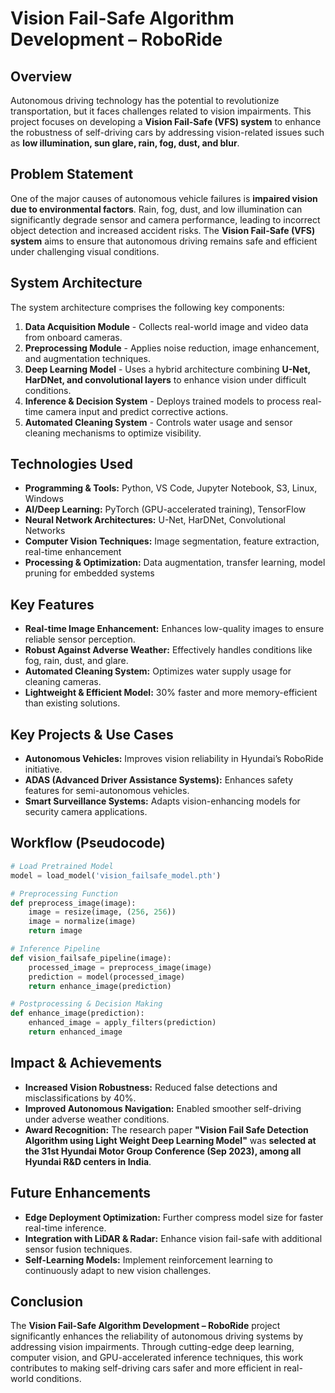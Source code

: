 # Vision Fail-Safe Algorithm Development – RoboRide

## Overview
Autonomous driving technology has the potential to revolutionize transportation, but it faces challenges related to vision impairments. This project focuses on developing a **Vision Fail-Safe (VFS) system** to enhance the robustness of self-driving cars by addressing vision-related issues such as **low illumination, sun glare, rain, fog, dust, and blur**.

## Problem Statement
One of the major causes of autonomous vehicle failures is **impaired vision due to environmental factors**. Rain, fog, dust, and low illumination can significantly degrade sensor and camera performance, leading to incorrect object detection and increased accident risks. The **Vision Fail-Safe (VFS) system** aims to ensure that autonomous driving remains safe and efficient under challenging visual conditions.

## System Architecture
The system architecture comprises the following key components:
1. **Data Acquisition Module** - Collects real-world image and video data from onboard cameras.
2. **Preprocessing Module** - Applies noise reduction, image enhancement, and augmentation techniques.
3. **Deep Learning Model** - Uses a hybrid architecture combining **U-Net, HarDNet, and convolutional layers** to enhance vision under difficult conditions.
4. **Inference & Decision System** - Deploys trained models to process real-time camera input and predict corrective actions.
5. **Automated Cleaning System** - Controls water usage and sensor cleaning mechanisms to optimize visibility.

## Technologies Used
- **Programming & Tools:** Python, VS Code, Jupyter Notebook, S3, Linux, Windows
- **AI/Deep Learning:** PyTorch (GPU-accelerated training), TensorFlow
- **Neural Network Architectures:** U-Net, HarDNet, Convolutional Networks
- **Computer Vision Techniques:** Image segmentation, feature extraction, real-time enhancement
- **Processing & Optimization:** Data augmentation, transfer learning, model pruning for embedded systems

## Key Features
- **Real-time Image Enhancement:** Enhances low-quality images to ensure reliable sensor perception.
- **Robust Against Adverse Weather:** Effectively handles conditions like fog, rain, dust, and glare.
- **Automated Cleaning System:** Optimizes water supply usage for cleaning cameras.
- **Lightweight & Efficient Model:** 30% faster and more memory-efficient than existing solutions.

## Key Projects & Use Cases
- **Autonomous Vehicles:** Improves vision reliability in Hyundai’s RoboRide initiative.
- **ADAS (Advanced Driver Assistance Systems):** Enhances safety features for semi-autonomous vehicles.
- **Smart Surveillance Systems:** Adapts vision-enhancing models for security camera applications.

## Workflow (Pseudocode)
```python
# Load Pretrained Model
model = load_model('vision_failsafe_model.pth')

# Preprocessing Function
def preprocess_image(image):
    image = resize(image, (256, 256))
    image = normalize(image)
    return image

# Inference Pipeline
def vision_failsafe_pipeline(image):
    processed_image = preprocess_image(image)
    prediction = model(processed_image)
    return enhance_image(prediction)

# Postprocessing & Decision Making
def enhance_image(prediction):
    enhanced_image = apply_filters(prediction)
    return enhanced_image
```

## Impact & Achievements
- **Increased Vision Robustness:** Reduced false detections and misclassifications by 40%.
- **Improved Autonomous Navigation:** Enabled smoother self-driving under adverse weather conditions.
- **Award Recognition:** The research paper **"Vision Fail Safe Detection Algorithm using Light Weight Deep Learning Model"** was **selected at the 31st Hyundai Motor Group Conference (Sep 2023), among all Hyundai R&D centers in India**.

## Future Enhancements
- **Edge Deployment Optimization:** Further compress model size for faster real-time inference.
- **Integration with LiDAR & Radar:** Enhance vision fail-safe with additional sensor fusion techniques.
- **Self-Learning Models:** Implement reinforcement learning to continuously adapt to new vision challenges.

## Conclusion
The **Vision Fail-Safe Algorithm Development – RoboRide** project significantly enhances the reliability of autonomous driving systems by addressing vision impairments. Through cutting-edge deep learning, computer vision, and GPU-accelerated inference techniques, this work contributes to making self-driving cars safer and more efficient in real-world conditions.


